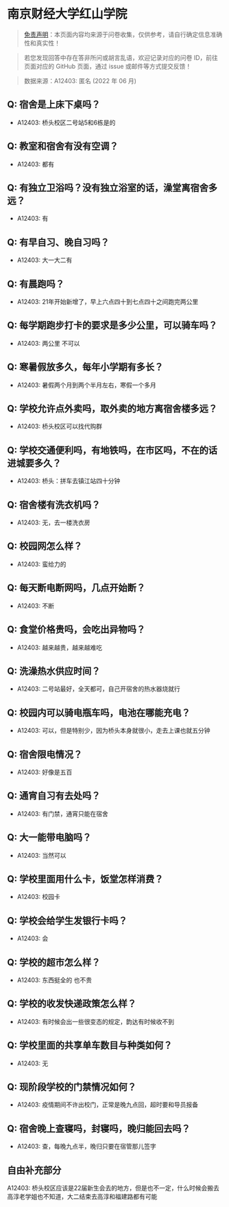 # 南京财经大学红山学院

> [免责声明](https://colleges.chat/#_3)：本页面内容均来源于问卷收集，仅供参考，请自行确定信息准确性和真实性！

> 若您发现回答中存在答非所问或胡言乱语，欢迎记录对应的问卷 ID，前往页面对应的 GitHub 页面，通过 issue 或邮件等方式提交反馈！

> 数据来源：A12403: 匿名 (2022 年 06 月)

## Q: 宿舍是上床下桌吗？

- A12403: 桥头校区二号站5和6栋是的

## Q: 教室和宿舍有没有空调？

- A12403: 都有

## Q: 有独立卫浴吗？没有独立浴室的话，澡堂离宿舍多远？

- A12403: 有

## Q: 有早自习、晚自习吗？

- A12403: 大一大二有

## Q: 有晨跑吗？

- A12403: 21年开始新增了，早上六点四十到七点四十之间跑完两公里

## Q: 每学期跑步打卡的要求是多少公里，可以骑车吗？

- A12403: 两公里 不可以

## Q: 寒暑假放多久，每年小学期有多长？

- A12403: 暑假两个月到两个半月左右，寒假一个多月

## Q: 学校允许点外卖吗，取外卖的地方离宿舍楼多远？

- A12403: 桥头校区可以找代购群

## Q: 学校交通便利吗，有地铁吗，在市区吗，不在的话进城要多久？

- A12403: 桥头：拼车去镇江站四十分钟

## Q: 宿舍楼有洗衣机吗？

- A12403: 无，去一楼洗衣房

## Q: 校园网怎么样？

- A12403: 蛮给力的

## Q: 每天断电断网吗，几点开始断？

- A12403: 不断

## Q: 食堂价格贵吗，会吃出异物吗？

- A12403: 越来越贵，越来越难吃

## Q: 洗澡热水供应时间？

- A12403: 二号站最好，全天都可，自己开宿舍的热水器烧就行

## Q: 校园内可以骑电瓶车吗，电池在哪能充电？

- A12403: 可以，但是特别少，因为桥头本身就很小，走去上课也就五分钟

## Q: 宿舍限电情况？

- A12403: 好像是五百

## Q: 通宵自习有去处吗？

- A12403: 有门禁，通宵只能在宿舍

## Q: 大一能带电脑吗？

- A12403: 当然可以

## Q: 学校里面用什么卡，饭堂怎样消费？

- A12403: 校园卡

## Q: 学校会给学生发银行卡吗？

- A12403: 会

## Q: 学校的超市怎么样？

- A12403: 东西挺全的 也不贵

## Q: 学校的收发快递政策怎么样？

- A12403: 有时候会出一些很变态的规定，韵达有时候收不到

## Q: 学校里面的共享单车数目与种类如何？

- A12403: 无

## Q: 现阶段学校的门禁情况如何？

- A12403: 疫情期间不许出校门，正常是晚九点回，超时要和导员报备

## Q: 宿舍晚上查寝吗，封寝吗，晚归能回去吗？

- A12403: 查，每晚九点半，晚归只要在宿管那儿签字

## 自由补充部分

A12403: 桥头校区应该是22届新生会去的地方，但是也不一定，什么时候会搬去高淳老学姐也不知道，大二结束去高淳和福建路都有可能